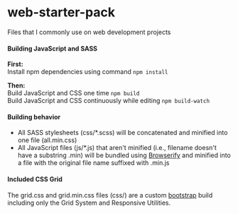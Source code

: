 web-starter-pack
=====
Files that I commonly use on web development projects

#### Building JavaScript and SASS
**First:**  
Install npm dependencies using command `npm install`  

**Then:**  
Build JavaScript and CSS one time `npm build`  
Build JavaScript and CSS continuously while editing `npm build-watch`

#### Building behavior
- All SASS stylesheets (css/*.scss) will be concatenated and minified into one file (all.min.css)
- All JavaScript files (js/*.js) that aren't minified (i.e., filename doesn't have a substring .min) will be bundled using [Browserify](http://browserify.org) and minified into a file with the original file name suffixed with .min.js

#### Included CSS Grid
The grid.css and grid.min.css files (css/) are a custom [bootstrap](http://getbootstrap.com/customize) build including only the Grid System and Responsive Utilities.
